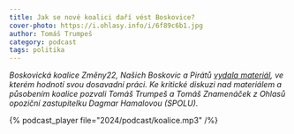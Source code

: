 ```yaml
---
title: Jak se nové koalici daří vést Boskovice?
cover-photo: https://i.ohlasy.info/i/6f89c6b1.jpg
author: Tomáš Trumpeš
category: podcast
tags: politika
---
```


*Boskovická koalice Změny22, Našich Boskovic a Pirátů [vydala materiál](https://www.koaliceboskovice.cz), ve kterém hodnotí svou dosavadní práci. Ke kritické diskuzi nad materiálem a působením koalice pozvali Tomáš Trumpeš a Tomáš Znamenáček z Ohlasů opoziční zastupitelku Dagmar Hamalovou (SPOLU).*

{% podcast_player file="2024/podcast/koalice.mp3" /%}